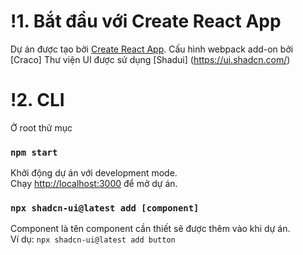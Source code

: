 # !1. Bắt đầu với Create React App
Dự án được tạo bởi [Create React App](https://github.com/facebook/create-react-app).
Cấu hình webpack add-on bởi [Craco]
Thư viện UI được sử dụng [Shadui] (https://ui.shadcn.com/)

# !2. CLI
Ở root thử mục

### `npm start`

Khởi động dự án với development mode.\
Chạy [http://localhost:3000](http://localhost:3000) để mở dự án.

### `npx shadcn-ui@latest add [component]`

Component là tên component cần thiết sẽ được thêm vào khi dự án.\
Ví dụ: `npx shadcn-ui@latest add button`
